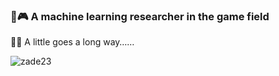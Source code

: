 ### 🤖🎮️ A machine learning researcher in the game field

<!--
**zade23/zade23** is a ✨ _special_ ✨ repository because its `README.md` (this file) appears on your GitHub profile.

Here are some ideas to get you started:

- 🔭 I’m currently working on ...
- 🌱 I’m currently learning ...
- 👯 I’m looking to collaborate on ...
- 🤔 I’m looking for help with ...
- 💬 Ask me about ...
- 📫 How to reach me: ...
- 😄 Pronouns: ...
- ⚡ Fun fact: ...
-->

👨‍🎓 A little goes a long way……

<p align="left">&nbsp;<img align="left" src="https://github-readme-stats-git-masterrstaa-rickstaa.vercel.app/api?username=zade23&show_icons=true&locale=en&theme=dark" alt="zade23" /></p>
